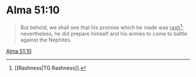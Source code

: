 # Alma 51:10

> But behold, we shall see that his promise which he made was <u>rash</u>[^a]; nevertheless, he did prepare himself and his armies to come to battle against the Nephites.

[Alma 51:10](https://www.churchofjesuschrist.org/study/scriptures/bofm/alma/51?lang=eng&id=p10#p10)


[^a]: [[Rashness|TG Rashness]].  
